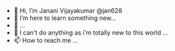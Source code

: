 - 👋 Hi, I’m Janani Vijayakumar @jan628
- 👀 I’m here to learn something new...
- 🌱 ...
- 💞️ I can't do anything as i'm totally new to this world ...
- 📫 How to reach me ...

<!---
jan628/jan628 is a ✨ special ✨ repository because its `README.md` (this file) appears on your GitHub profile.
You can click the Preview link to take a look at your changes.
--->
